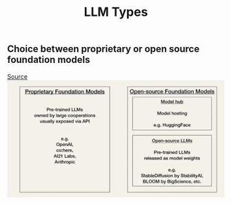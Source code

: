 ﻿---
title: LLM Types
---

## Choice between proprietary or open source foundation models

[Source](https://towardsdatascience.com/getting-started-with-langchain-a-beginners-guide-to-building-llm-powered-applications-95fc8898732c)
![](images/llm-types.png)
